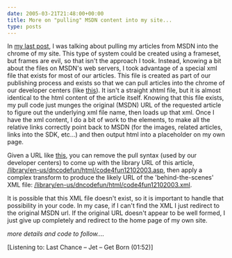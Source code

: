 ```yaml
---
date: 2005-03-21T21:48:00+00:00
title: More on "pulling" MSDN content into my site...
type: posts
---
```

In [my last post](https://blogs.duncanmackenzie.net/duncanma/archive/2005/03/19/1243.aspx), I was talking about pulling my articles from MSDN into the chrome of my site. This type of system could be created using a frameset, but frames are evil, so that isn't the approach I took. Instead, knowing a bit about the files on MSDN's web servers, I took advantage of a special xml file that exists for most of our articles. This file is created as part of our publishing process and exists so that we can pull articles into the chrome of our developer centers (like [this](https://msdn.microsoft.com/vbasic/using/columns/code4fun/default.aspx?pull=/library/en-us/dncodefun/html/code4fun12102003.asp)). It isn't a straight xhtml file, but it is almost identical to the html content of the article itself. Knowing that this file exists, my pull code just munges the original (MSDN) URL of the requested article to figure out the underlying xml file name, then loads up that xml. Once I have the xml content, I do a bit of work to the elements, to make all the relative links correctly point back to MSDN (for the images, related articles, links into the SDK, etc...) and then output html into a placeholder on my own page.

Given a URL like [this](https://msdn.microsoft.com/vbasic/using/columns/code4fun/default.aspx?pull=/library/en-us/dncodefun/html/code4fun12102003.asp), you can remove the pull syntax (used by our developer centers) to come up with the library URL of this article, [/library/en-us/dncodefun/html/code4fun12102003.asp](https://msdn.microsoft.com/library/en-us/dncodefun/html/code4fun12102003.asp), then apply a complex transform to produce the likely URL of the 'behind-the-scenes' XML file: [/library/en-us/dncodefun/html/code4fun12102003.xml](https://msdn.microsoft.com/library/en-us/dncodefun/html/code4fun12102003.xml).

It is possible that this XML file doesn't exist, so it is important to handle that possibility in your code. In my case, if I can't find the XML I just redirect to the original MSDN url. If the original URL doesn't appear to be well formed, I just give up completely and redirect to the home page of my own site.

_more details and code to follow...._


  [Listening to: Last Chance – Jet – Get Born (01:52)]
